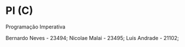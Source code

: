 # PI (C)
Programação Imperativa

Bernardo Neves - 23494; Nicolae Malai - 23495; Luís Andrade - 21102;
